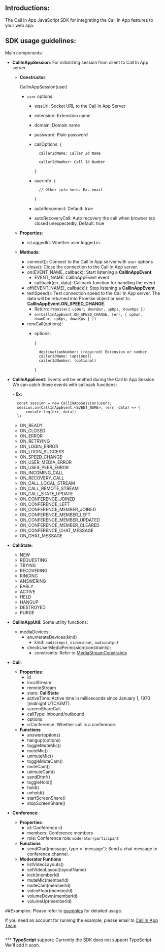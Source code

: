 ## Introductions:
The Call In App JavaScript SDK for integrating the Call In App features to your web app.

## SDK usage guidelines:
Main components:

- **CallInAppSession**: For initializing session from client to Call In App server.
    
    - **Constructor**:
    
        CallInAppSession(user)
     
        - `user` options:
        
            + wssUrl: Socket URL to the Call In App Server
              
            + extension: Extenstion name
              
            + domain: Domain name
              
            + password: Plain password
              
            + callOptions: {
              
                    callerIdName: Caller Id Name
              
                    callerIdNumber: Call Id Number
                }
              
            + userInfo: {
                
                    // Other info here. Ex. email
               
                }
            
            + autoReconnect: Default: true
            
            + autoRecoveryCall: Auto recovery the call when browser tab closed unexpectedly. Default: true

    - **Properties**:
        - isLoggedIn: Whether user logged in.
    - **Methods**:
        - connect(): Connect to the Call In App server with `user` options
        - close(): Close the connection to the Call In App server.
        - on(EVENT_NAME, callback): Start listening a **CallInAppEvent**:
            + EVENT_NAME: CallInAppEvent event
            + callback(err, data): Callback function for handling the event.
        - off(EVENT_NAME[, callback]): Stop listening a **CallInAppEvent**
        - testSpeed(): Test connection speed to the Call In App server. The data will be returned into Promise object or sent to  **CallInAppEvent.ON_SPEED_CHANGE**.
            + Return: `Promise({ upDur, downDur, upKps, downKps })`
            + `on(CallInAppEvent.ON_SPEED_CHANGE, (err, { upDur, downDur, upKps, downKps } ))`
        - newCall(options):
            + options:
            
                {
                
                    destinationNumber: (required) Extension or number
                    callerIdName: (optional)
                    callerIdNumber: (optional)
                    
                }

- **CallInAppEvent**: Events will be emitted during the Call In App Session.
    We can catch those events with callback functions:
    
    **- Ex:**
    
        const session = new CallInAppSession(user);
        session.on(CallInAppEvent.<EVENT_NAME>, (err, data) => {
            console.log(err, data);
        })
    
    - ON_READY
    - ON_CLOSED
    - ON_ERROR
    - ON_RETRYING
    - ON_LOGIN_ERROR
    - ON_LOGIN_SUCCESS
    - ON_SPEED_CHANGE: 
    - ON_USER_MEDIA_ERROR
    - ON_USER_PEER_ERROR
    - ON_INCOMING_CALL
    - ON_RECOVERY_CALL
    - ON_CALL_LOCAL_STREAM
    - ON_CALL_REMOTE_STREAM
    - ON_CALL_STATE_UPDATE
    - ON_CONFERENCE_JOINED
    - ON_CONFERENCE_LEFT
    - ON_CONFERENCE_MEMBER_JOINED
    - ON_CONFERENCE_MEMBER_LEFT
    - ON_CONFERENCE_MEMBER_UPDATED
    - ON_CONFERENCE_MEMBER_CLEARED
    - ON_CONFERENCE_CHAT_MESSAGE
    - ON_CHAT_MESSAGE
    
- **CallState**:
    - NEW
    - REQUESTING
    - TRYING
    - RECOVERING
    - RINGING
    - ANSWERING
    - EARLY
    - ACTIVE
    - HELD
    - HANGUP
    - DESTROYED
    - PURGE
    
- **CallInAppUtil**: Some utility functions:
    - mediaDevices:
        - enumerateDevices(kind)
            + kind: `audioinput`, `videoinput`, `audiooutput`
        - checkUserMediaPermission(constraints):
            + constraints: Refer to [MediaStreamConstraints](https://developer.mozilla.org/en-US/docs/Web/API/MediaStreamConstraints)

- **Call**:
    - **Properties**:
        + id
        + localStream
        + remoteStream
        + state: **CallState**
        + activeTime: Active time in milliseconds since January 1, 1970 (midnight UTC/GMT).
        + screenShareCall
        + callType: inbound/outbound
        + options
        + isConference: Whether call is a conference.
    - **Functions**
        + answer(options)
        + hangup(options)
        + toggleMuteMic()
        + muteMic()
        + unmuteMic()
        + toggleMuteCam()
        + muteCam()
        + unmuteCam()
        + sendDtmf()
        + toggleHold()
        + hold()
        + unhold()
        + startScreenShare()
        + stopScreenShare()

- **Conference**:
    - **Properties**:
        + id: Conference id
        + members: Conference members
        + role: Conference role: `moderator/participant`
    - **Functions**
        + sendChat(message, type = 'message'): Send a chat message to conference channel.
    - **Moderator Funtions**
        + listVideoLayouts()
        + setVideoLayout(layoutName)
        + kick(memberId)
        + muteMic(memberId)
        + muteCam(memberId)
        + videoFloor(memberId)
        + volumeDown(memberId)
        + volumeUp(memberId)
        
##Examples:
   Please refer to [examples](examples) for detailed usage.
   
   If you need an account for running the example, please email to [Call In App Team](mailto:hoan@callinapp.com?subject=[CallInApp]%Example%20Account%20Request).

##
*** **TypeScript** support: Currently the SDK does not support TypeScript. We'll add it soon.